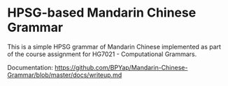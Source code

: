 # HPSG-based Mandarin Chinese Grammar
This is a simple HPSG grammar of Mandarin Chinese implemented as part of the course assignment for HG7021 - Computational Grammars.

Documentation: https://github.com/BPYap/Mandarin-Chinese-Grammar/blob/master/docs/writeup.md
